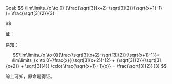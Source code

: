 Goal: 
$$
\lim\limits_{x \to 0} {\frac{\sqrt[3]{x+2}-\sqrt[3]{2}}{\sqrt{x+1}-1} }= \frac{\sqrt[3]{2}}{3}

$$

证：

易知：

$$\lim\limits_{x \to 0}{\frac{\sqrt[3]{x+2}-\sqrt[3]{2}}{\sqrt{x+1}-1}}= \lim\limits_{x \to 0}{\frac{x}{(\sqrt[3]{x+2})^{2} + {\sqrt[3]{2}}{\sqrt[3]{x+2}} + \sqrt[3]{4}} \cdot \frac{\sqrt{x+1}+1}{x}} = \frac{\sqrt[3]{2}}{3} $$

综上可知，原命题得证。
